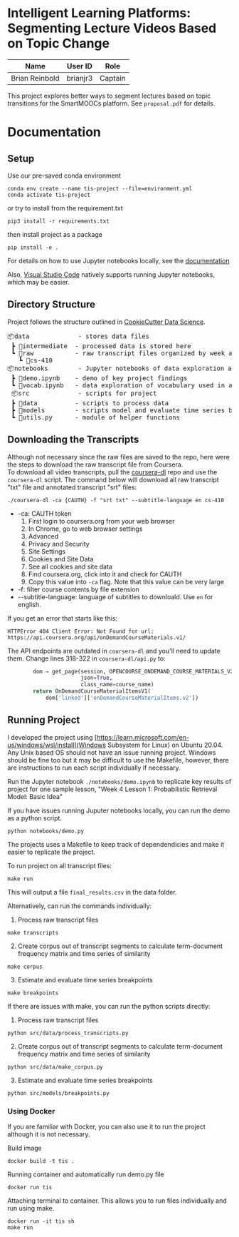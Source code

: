 # Intelligent Learning Platforms: Segmenting Lecture Videos Based on Topic Change

| **Name**              | **User ID**     | **Role**       |
|-----------------------|-----------------|----------------|
|     Brian Reinbold    |     brianjr3    |     Captain    |


This project explores better ways to segment lectures based on topic transitions for the SmartMOOCs platform. See `proposal.pdf` for details.

# Documentation

## Setup
Use our pre-saved conda environment

```
conda env create --name tis-project --file=environment.yml
conda activate tis-project
```

or try to install from the requirement.txt

```
pip3 install -r requirements.txt
```

then install project as a package

```
pip install -e .
```
For details on how to use Jupyter notebooks locally, see the [documentation](https://jupyter-notebook-beginner-guide.readthedocs.io/en/latest/what_is_jupyter.html)

Also, [Visual Studio Code](https://code.visualstudio.com/docs/datascience/jupyter-notebooks) natively supports running Jupyter notebooks, which may be easier.

## Directory Structure
Project follows the structure outlined in [CookieCutter Data Science](https://drivendata.github.io/cookiecutter-data-science/).    
<pre>
📦data             - stores data files   
 ┣ 📂intermediate  - processed data is stored here   
 ┗ 📂raw           - raw transcript files organized by week and lesson   
   ┗ 📂cs-410   
📦notebooks        - Jupyter notebooks of data exploration and analysis   
 ┣ 📜demo.ipynb    - demo of key project findings   
 ┗ 📜vocab.ipynb   - data exploration of vocabulary used in all TIS    lectures   
 📦src             - scripts for project    
 ┣ 📂data          - scripts to process data   
 ┣ 📂models        - scripts model and evaluate time series breakpoints   
 ┗ 📜utils.py      - module of helper functions    
</pre>

## Downloading the Transcripts
Although not necessary since the raw files are saved to the repo, here were the steps to download the raw transcript file from Coursera.   
To download all video transcripts, pull the [coursera-dl](https://github.com/coursera-dl/coursera-dl) repo and use the `coursera-dl` script. The command below will download all raw transcript "txt" file and annotated transcript "srt" files:

```
./coursera-dl -ca {CAUTH} -f "srt txt" --subtitle-language en cs-410
```
- -ca: CAUTH token   
    1. First login to coursera.org from your web browser
    1. In Chrome, go to web browser settings
    1. Advanced
    1. Privacy and Security
    1. Site Settings
    1. Cookies and Site Data
    1. See all cookies and site data
    1. Find coursera.org, click into it and check for CAUTH
    1. Copy this value into `-ca` flag. Note that this value can be very large
- -f: filter course contents by file extension
- --subtitle-language: language of subtitles to downloald. Use `en` for english.    


If you get an error that starts like this:
```
HTTPError 404 Client Error: Not Found for url: https://api.coursera.org/api/onDemandCourseMaterials.v1/
```
The API endpoints are outdated in `coursera-dl` and you'll need to update them. Change lines 318-322 in `coursera-dl/api.py` to:
```python
        dom = get_page(session, OPENCOURSE_ONDEMAND_COURSE_MATERIALS_V2,
                       json=True,
                       class_name=course_name)
        return OnDemandCourseMaterialItemsV1(
            dom['linked']['onDemandCourseMaterialItems.v2'])
```


## Running Project
I developed the project using [https://learn.microsoft.com/en-us/windows/wsl/install](Windows Subsystem for Linux) on Ubuntu 20.04. Any Unix based OS should not have an issue running project. Windows should be fine too but it may be difficult to use the Makefile, however, there are instructions to run each script individually if necessary.    

Run the Jupyter notebook `./notebooks/demo.ipynb` to replicate key results of project for one sample lesson, "Week 4 Lesson 1: Probabilistic Retrieval Model: Basic Idea"     

If you have issues running Juputer notebooks locally, you can run the demo as a python script.
```
python notebooks/demo.py
```


The projects uses a Makefile to keep track of dependendicies and make it easier to replicate the project.  

To run project on all transcript files:
```
make run
```
This will output a file `final_results.csv` in the data folder.

Alternatively, can run the commands individually:

1. Process raw transcript files
```
make transcripts
```
2. Create corpus out of transcript segments to calculate term-document frequency matrix and time series of similarity
```
make corpus
```
3. Estimate and evaluate time series breakpoints
```
make breakpoints
```

If there are issues with make, you can run the python scripts directly:
1. Process raw transcript files
```
python src/data/process_transcripts.py
```
2. Create corpus out of transcript segments to calculate term-document frequency matrix and time series of similarity
```
python src/data/make_corpus.py
```
3. Estimate and evaluate time series breakpoints
```
python src/models/breakpoints.py
```


### Using Docker
If you are familiar with Docker, you can also use it to run the project although it is not necessary.

Build image
```
docker build -t tis .
```

Running container and automatically run demo.py file
```
docker run tis
```

Attaching terminal to container. This allows you to run files individually and run using make.
```
docker run -it tis sh
make run
```
